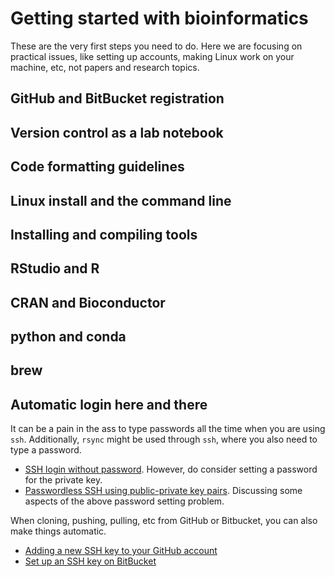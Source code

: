 # Getting started with bioinformatics

These are the very first steps you need to do. Here we are focusing on practical
issues, like setting up accounts, making Linux work on your machine, etc, not
papers and research topics.

## GitHub and BitBucket registration

## Version control as a lab notebook

## Code formatting guidelines

## Linux install and the command line

## Installing and compiling tools

## RStudio and R

## CRAN and Bioconductor

## python and conda

## brew

## Automatic login here and there

It can be a pain in the ass to type passwords all the time when you are using
`ssh`. Additionally, `rsync` might be used through `ssh`, where you also need to
type a password.

- [SSH login without password](http://www.linuxproblem.org/art_9.html). However,
  do consider setting a password for the private key.
- [Passwordless SSH using public-private key
  pairs](https://www.redhat.com/sysadmin/passwordless-ssh). Discussing some
  aspects of the above password setting problem.

When cloning, pushing, pulling, etc from GitHub or Bitbucket, you can also make
things automatic.

- [Adding a new SSH key to your GitHub account](https://help.github.com/en/github/authenticating-to-github/adding-a-new-ssh-key-to-your-github-account)
- [Set up an SSH key on BitBucket](https://confluence.atlassian.com/bitbucket/set-up-an-ssh-key-728138079.html)

